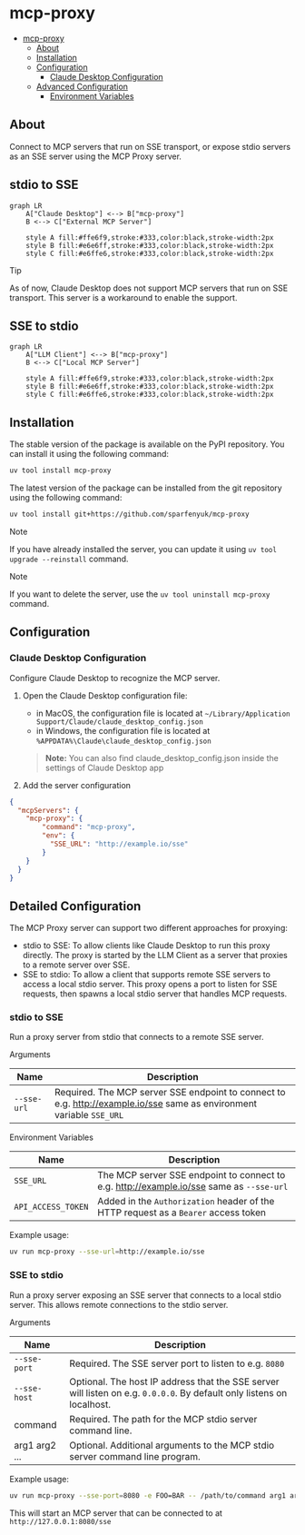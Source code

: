 # mcp-proxy

- [mcp-proxy](#mcp-proxy)
  - [About](#about)
  - [Installation](#installation)
  - [Configuration](#configuration)
    - [Claude Desktop Configuration](#claude-desktop-configuration)
  - [Advanced Configuration](#advanced-configuration)
    - [Environment Variables](#environment-variables)

## About

Connect to MCP servers that run on SSE transport, or expose stdio servers as an SSE server using the MCP Proxy server.

## stdio to SSE

```mermaid
graph LR
    A["Claude Desktop"] <--> B["mcp-proxy"]
    B <--> C["External MCP Server"]

    style A fill:#ffe6f9,stroke:#333,color:black,stroke-width:2px
    style B fill:#e6e6ff,stroke:#333,color:black,stroke-width:2px
    style C fill:#e6ffe6,stroke:#333,color:black,stroke-width:2px
```

> [!TIP]
> As of now, Claude Desktop does not support MCP servers that run on SSE transport. This server is a workaround to enable the support.

## SSE to stdio

```mermaid
graph LR
    A["LLM Client"] <--> B["mcp-proxy"]
    B <--> C["Local MCP Server"]

    style A fill:#ffe6f9,stroke:#333,color:black,stroke-width:2px
    style B fill:#e6e6ff,stroke:#333,color:black,stroke-width:2px
    style C fill:#e6ffe6,stroke:#333,color:black,stroke-width:2px
```


## Installation

The stable version of the package is available on the PyPI repository. You can install it using the following command:

```bash
uv tool install mcp-proxy
```

The latest version of the package can be installed from the git repository using the following command:

```bash
uv tool install git+https://github.com/sparfenyuk/mcp-proxy
```

> [!NOTE]
> If you have already installed the server, you can update it using `uv tool upgrade --reinstall` command.

> [!NOTE]
> If you want to delete the server, use the `uv tool uninstall mcp-proxy` command.

## Configuration

### Claude Desktop Configuration

Configure Claude Desktop to recognize the MCP server.

1. Open the Claude Desktop configuration file:
   - in MacOS, the configuration file is located at `~/Library/Application Support/Claude/claude_desktop_config.json`
   - in Windows, the configuration file is located at `%APPDATA%\Claude\claude_desktop_config.json`

   > __Note:__
   > You can also find claude_desktop_config.json inside the settings of Claude Desktop app

2. Add the server configuration

```json
{
  "mcpServers": {
    "mcp-proxy": {
        "command": "mcp-proxy",
        "env": {
          "SSE_URL": "http://example.io/sse"
        }
    }
  }
}

```

## Detailed Configuration

The MCP Proxy server can support two different approaches for proxying:
- stdio to SSE: To allow clients like Claude Desktop to run this proxy directly. The proxy is started by the LLM Client as a server that proxies to a remote server over SSE.
- SSE to stdio: To allow a client that supports remote SSE servers to access a local stdio server. This proxy opens
a port to listen for SSE requests, then spawns a local stdio server that handles MCP requests.

### stdio to SSE

Run a proxy server from stdio that connects to a remote SSE server.

Arguments

| Name               | Description                                                                        |
| ------------------ | ---------------------------------------------------------------------------------- |
| `--sse-url` | Required. The MCP server SSE endpoint to connect to e.g. http://example.io/sse same as environment variable `SSE_URL` |

Environment Variables

| Name             | Description                                                                        |
| ---------------- | ---------------------------------------------------------------------------------- |
| `SSE_URL`          | The MCP server SSE endpoint to connect to e.g. http://example.io/sse same as `--sse-url` |
| `API_ACCESS_TOKEN` | Added in the `Authorization` header of the HTTP request as a `Bearer` access token |


Example usage:

```bash
uv run mcp-proxy --sse-url=http://example.io/sse
```


### SSE to stdio

Run a proxy server exposing an SSE server that connects to a local stdio server. This allows remote connections to the stdio server.

Arguments

| Name               | Description                                                                        |
| ------------------ | ---------------------------------------------------------------------------------- |
| `--sse-port`       | Required. The SSE server port to listen to e.g. `8080` |
| `--sse-host`       | Optional. The host IP address that the SSE server will listen on e.g. `0.0.0.0`. By default only listens on localhost. |
| command            | Required. The path for the MCP stdio server command line. |
| arg1 arg2 ...      | Optional. Additional arguments to the MCP stdio server command line program. |

Example usage:

```bash
uv run mcp-proxy --sse-port=8080 -e FOO=BAR -- /path/to/command arg1 arg2
```

This will start an MCP server that can be connected to at `http://127.0.0.1:8080/sse`
